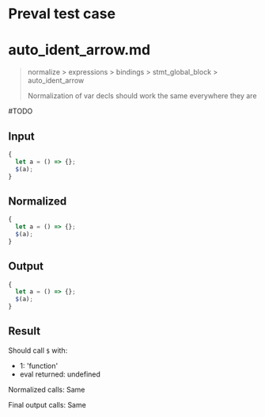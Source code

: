 # Preval test case

# auto_ident_arrow.md

> normalize > expressions > bindings > stmt_global_block > auto_ident_arrow
>
> Normalization of var decls should work the same everywhere they are

#TODO

## Input

`````js filename=intro
{
  let a = () => {};
  $(a);
}
`````

## Normalized

`````js filename=intro
{
  let a = () => {};
  $(a);
}
`````

## Output

`````js filename=intro
{
  let a = () => {};
  $(a);
}
`````

## Result

Should call `$` with:
 - 1: 'function'
 - eval returned: undefined

Normalized calls: Same

Final output calls: Same
